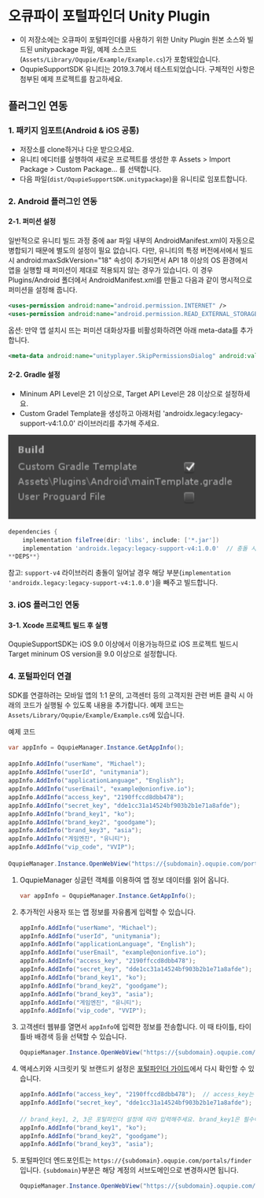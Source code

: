 # 오큐파이 포털파인더 Unity Plugin

- 이 저장소에는 오큐파이 포털파인더를 사용하기 위한 Unity Plugin 원본 소스와 빌드된 unitypackage 파일, 예제 소스코드(`Assets/Library/Oqupie/Example/Example.cs`)가 포함돼있습니다. 
- OqupieSupportSDK 유니티는 2019.3.7에서 테스트되었습니다. 구체적인 사항은 첨부된 예제 프로젝트를 참고하세요.

## 플러그인 연동

### 1. 패키지 임포트(Android & iOS 공통)

- 저장소를 clone하거나 다운 받으으세요.
- 유니티 에디터를 실행하여 새로운 프로젝트를 생성한 후 Assets > Import Package > Custom Package... 를 선택합니다.
- 다음 파일(`dist/OqupieSupportSDK.unitypackage`)을 유니티로 임포트합니다.

### 2. Android 플러그인 연동

#### 2-1. 퍼미션 설정

일반적으로 유니티 빌드 과정 중에 aar 파일 내부의 AndroidManifest.xml이 자동으로 병합되기 때문에 별도의 설정이 필요 없습니다. 다만, 유니티의 특정 버전에서에서 빌드시 android:maxSdkVersion="18" 속성이 추가되면서 API 18 이상의 OS 환경에서 앱을 실행할 때 퍼미션이 제대로 적용되지 않는 경우가 있습니다. 이 경우 Plugins/Android 폴더에서 AndroidManifest.xml를 만들고 다음과 같이 명시적으로 퍼미션을 설정해 줍니다.

```xml
<uses-permission android:name="android.permission.INTERNET" />
<uses-permission android:name="android.permission.READ_EXTERNAL_STORAGE" />
```

옵션: 만약 앱 설치시 뜨는 퍼미션 대화상자를 비활성화하려면 아래 meta-data를 추가합니다.
```xml
<meta-data android:name="unityplayer.SkipPermissionsDialog" android:value="true" />
```

#### 2-2. Gradle 설정

- Mininum API Level은 21 이상으로, Target API Level은 28 이상으로 설정하세요.
- Custom Gradel Template을 생성하고 아래처럼 'androidx.legacy:legacy-support-v4:1.0.0' 라이브러리를 추가해 주세요.

![unity build setting image](images/unity-build.png)

```gradle
dependencies {
    implementation fileTree(dir: 'libs', include: ['*.jar'])
    implementation 'androidx.legacy:legacy-support-v4:1.0.0'  // 충돌 시 제거
**DEPS**}
```
참고: `support-v4` 라이브러리 충돌이 일어날 경우 해당 부분(`implementation 'androidx.legacy:legacy-support-v4:1.0.0'`)을 빼주고 빌드합니다.

### 3. iOS 플러그인 연동

#### 3-1. Xcode 프로젝트 빌드 후 실행

OqupieSupportSDK는 iOS 9.0 이상에서 이용가능하므로 iOS 프로젝트 빌드시 Target mininum OS version을 9.0 이상으로 설정합니다.


### 4. 포털파인더 연결

SDK를 연결하려는 모바일 앱의 1:1 문의, 고객센터 등의 고객지원 관련 버튼 클릭 시 아래의 코드가 실행될 수 있도록 내용을 추가합니다. 예제 코드는 `Assets/Library/Oqupie/Example/Example.cs`에 있습니다.

예제 코드
```csharp
var appInfo = OqupieManager.Instance.GetAppInfo();

appInfo.AddInfo("userName", "Michael");
appInfo.AddInfo("userId", "unitymania");
appInfo.AddInfo("applicationLanguage", "English");
appInfo.AddInfo("userEmail", "example@onionfive.io");
appInfo.AddInfo("access_key", "2190ffccd8dbb478");
appInfo.AddInfo("secret_key", "dde1cc31a14524bf903b2b1e71a8afde");
appInfo.AddInfo("brand_key1", "ko");
appInfo.AddInfo("brand_key2", "goodgame");
appInfo.AddInfo("brand_key3", "asia");
appInfo.AddInfo("게임엔진", "유니티");
appInfo.AddInfo("vip_code", "VVIP");

OqupieManager.Instance.OpenWebView("https://{subdomain}.oqupie.com/portals/finder", appInfo, true, "고객센터", new Color32(127, 115, 231, 255));
```
1. OqupieManager 싱글턴 객체를 이용하여 앱 정보 데이터를 읽어 옵니다.
    ```csharp
    var appInfo = OqupieManager.Instance.GetAppInfo();
    ```

1. 추가적인 사용자 또는 앱 정보를 자유롭게 입력할 수 있습니다.
    ```csharp
    appInfo.AddInfo("userName", "Michael");
    appInfo.AddInfo("userId", "unitymania");
    appInfo.AddInfo("applicationLanguage", "English");
    appInfo.AddInfo("userEmail", "example@onionfive.io");
    appInfo.AddInfo("access_key", "2190ffccd8dbb478");
    appInfo.AddInfo("secret_key", "dde1cc31a14524bf903b2b1e71a8afde");
    appInfo.AddInfo("brand_key1", "ko");
    appInfo.AddInfo("brand_key2", "goodgame");
    appInfo.AddInfo("brand_key3", "asia");
    appInfo.AddInfo("게임엔진", "유니티");
    appInfo.AddInfo("vip_code", "VVIP");
    ```

1. 고객센터 웹뷰를 열면서 `appInfo`에 입력한 정보를 전송합니다. 이 때 타이틀, 타이틀바 배경색 등을 선택할 수 있습니다.
    ```csharp
    OqupieManager.Instance.OpenWebView("https://{subdomain}.oqupie.com/portals/finder", appInfo, true, "고객센터", new Color32(127, 115, 231, 255));
    ```
1. 액세스키와 시크릿키 및 브랜드키 설정은 [포털파인더 가이드](https://www.notion.so/onionfivecorp/2d67a57c22074cfd9e1d2d68f1a3e84d)에서 다시 확인할 수 있습니다.
    ```csharp
    appInfo.AddInfo("access_key", "2190ffccd8dbb478");  // access_key는 필수 입니다.
    appInfo.AddInfo("secret_key", "dde1cc31a14524bf903b2b1e71a8afde");  // secret_key는 필수 입니다.

    // brand_key1, 2, 3은 포털파인더 설정에 따라 입력해주세요. brand_key1은 필수이지만 나머지는 필수가 아닐 수도 있습니다.
    appInfo.AddInfo("brand_key1", "ko");
    appInfo.AddInfo("brand_key2", "goodgame");
    appInfo.AddInfo("brand_key3", "asia");
    ```
1. 포털파인더 엔드포인트는 `https://{subdomain}.oqupie.com/portals/finder` 입니다. `{subdomain}`부분은 해당 계정의 서브도메인으로 변경하시면 됩니다. 
    ```csharp
    OqupieManager.Instance.OpenWebView("https://{subdomain}.oqupie.com/portals/finder", appInfo, true, "고객센터", new Color32(127, 115, 231, 255));
    ```
